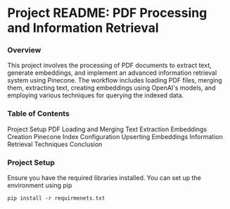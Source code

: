 # Project README: PDF Processing and Information Retrieval
### Overview
This project involves the processing of PDF documents to extract text, generate embeddings, and implement an advanced information retrieval system using Pinecone. 
The workflow includes loading PDF files, merging them, extracting text, creating embeddings using OpenAI's models, and employing various techniques for querying the indexed data.

### Table of Contents
Project Setup
PDF Loading and Merging
Text Extraction
Embeddings Creation
Pinecone Index Configuration
Upserting Embeddings
Information Retrieval Techniques
Conclusion

### Project Setup
Ensure you have the required libraries installed. You can set up the environment using pip

``
pip install -r requirmenets.txt
``
